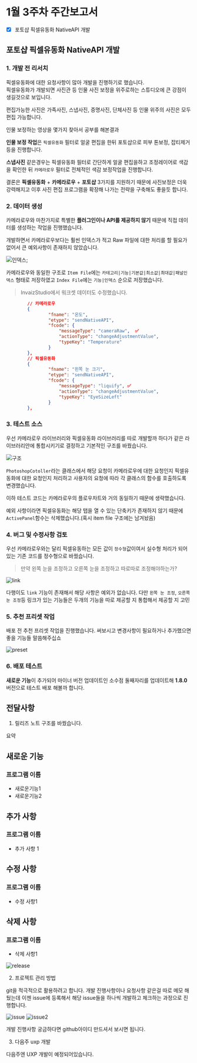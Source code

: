 # 1월 3주차 주간보고서

- [x] 포토샵 픽셀유동화 NativeAPI 개발

## 포토샵 픽셀유동화 NativeAPI 개발

### 1. 개발 전 리서치

픽셀유동화에 대한 요청사항이 많아 개발을 진행하기로 했습니다.  
픽셀유동화가 개발되면 사진관 등 인물 사진 보정을 위주로하는 스튜디오에 큰 강점이 생길것으로 보입니다.

편집가능한 사진은 가족사진, 스냅사진, 증명사진, 단체사진 등 인물 위주의 사진은 모두 편집 가능합니다.

인물 보정하는 영상을 몇가지 찾아서 공부를 해본결과

**인물 보정 작업**은 `픽셀유동화` 필터로 얼굴 편집을 한뒤 포토샵으로 피부 톤보정, 잡티제거 등을 진행합니다.

**스냅사진** 같은경우는 픽셀유동화 필터로 간단하게 얼굴 편집을하고 조정레이어로 색감을 확인한 뒤 `카메라로우` 필터로 전체적인 색감 보정작업을 진행합니다.

결론은 **픽셀유동화** + **카메라로우** + **포토샵** 3가지를 지원하기 때문에 사진보정은 더욱 강력해지고 이후 사진 편집 프로그램을 확장해 나가는 전략을 구축해도 좋을듯 합니다.

### 2. 데이터 생성

카메라로우와 마찬가지로 특별한 **플러그인이나 API를 제공하지 않기** 때문에 직접 데이터를 생성하는 작업을 진행했습니다.

개발하면서 카메라로우보다는 훨씬 인덱스가 적고 Raw 파일에 대한 처리를 할 필요가 없어서 큰 예외사항이 존재하지 않았습니다.

![인덱스](./asset/index.png);

카메라로우와 동일한 구조로 `Item File`에는 `카테고리|기능|기본값|최소값|최대값|패널인덱스` 형태로 저장하였고 `Index File`에는 `기능|인덱스` 순으로 저장했습니다.

> InvaizStudio에서 워크셋 데이터도 수정했습니다.

```json
        // 카메라로우
        {
                "fname": "온도",
                "etype": "sendNativeAPI",
                "fcode": {
                    "messageType": "cameraRaw",  ✅
                    "actionType": "changeAdjustmentValue",
                    "typeKey": "Temperature"
                }
        },
        // 픽셀유동화
        {
                "fname": "왼쪽 눈 크기",
                "etype": "sendNativeAPI",
                "fcode": {
                    "messageType": "liquify", ✅
                    "actionType": "changeAdjustmentValue",
                    "typeKey": "EyeSizeLeft"
                }
        },
```

### 3. 테스트 소스

우선 카메라로우 라이브러리와 픽셀유동화 라이브러리를 따로 개발할까 하다가 같은 라이브러리안에 통합시키기로 결정하고 기본적인 구조를 바꿨습니다.

![구조](./asset/folder.png)

`PhotoshopCotoller`라는 클래스에서 해당 요청이 카메라로우에 대한 요청인지 픽셀유동화에 대한 요청인지 처리하고 사용자의 요청에 따라 각 클래스의 함수를 호출하도록 변경했습니다.

이하 테스트 코드는 카메라로우의 플로우차트와 거의 동일하기 때문에 생략했습니다.

예외 사항이라면 픽셀유동화는 해당 탭을 열 수 있는 단축키가 존재하지 않기 때문에 `ActivePanel`함수는 삭제했습니다.(혹시 item file 구조에는 남겨놨음)

### 4. 버그 및 수정사항 검토

우선 카메라로우와는 달리 픽셀유동하는 모든 값이 `정수형`값이여서 실수형 처리가 되어있는 기존 코드를 정수형으로 바꿨습니다.

> 만약 왼쪽 눈을 조정하고 오른쪽 눈을 조정하고 따로따로 조정해야하는가?

![link](./asset/link.png)

다행이도 `link` 기능이 존재해서 해당 사항은 예외가 없습니다. 다만 `왼쪽 눈 조정`, `오른쪽 눈 조정`등 링크가 있는 기능들은 두개의 기능을 따로 제공할 지 통합해서 제공할 지 고민

### 5. 추천 프리셋 작업

배포 전 추천 프리셋 작업을 진행했습니다.
써보시고 변경사항이 필요하거나 추가했으면 좋을 기능들 말씀해주십쇼

![preset](./asset/preset.png)

### 6. 배포 테스트

**새로운 기능**이 추가되어 마이너 버전 업데이트인 소수점 둘째자리를 업데이트해 **1.8.0** 버전으로 테스트 배포 해볼까 합니다.

## 전달사항

1. 릴리즈 노트 구조를 바꿨습니다.

요약

## 새로운 기능

### 프로그램 이름

- 새로운기능1
- 새로운기능2

## 추가 사항

### 프로그램 이름

- 추가 사항 1

## 수정 사항

### 프로그램 이름

- 수정 사항1

## 삭제 사항

### 프로그램 이름

- 삭제 사항1

![release](./asset/release.png)

2. 프로젝트 관리 방법

git을 적극적으로 활용하려고 합니다. 개발 진행사항이나 요청사항 같은걸 따로 메모 해뒀는데 이젠 issue에 등록해서 해당 issue들을 하나씩 개발하고 체크하는 과정으로 진행합니다.

![issue](./asset/issue.png)
![issue2](./asset/issue2.png)

개발 진행사항 궁금하다면 github아이디 만드셔서 보시면 됩니다.

3. 다음주 uxp 개발

다음주엔 UXP 개발이 예정되어있습니다.
